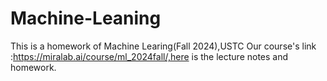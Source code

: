 # Machine-Leaning
This is a homework of Machine Learing(Fall 2024),USTC
Our course's link :https://miralab.ai/course/ml_2024fall/,here is the lecture notes and homework.
